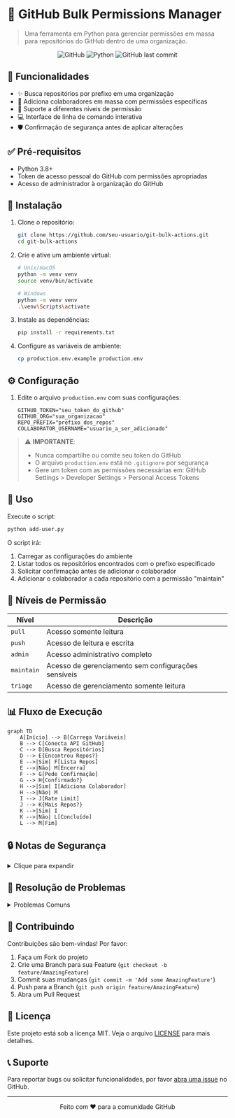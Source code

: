 # 🔑 GitHub Bulk Permissions Manager

> Uma ferramenta em Python para gerenciar permissões em massa para repositórios do GitHub dentro de uma organização.

<div align="center">

![GitHub](https://img.shields.io/github/license/seu-usuario/git-bulk-actions)
![Python](https://img.shields.io/badge/python-3.8+-blue.svg)
![GitHub last commit](https://img.shields.io/github/last-commit/seu-usuario/git-bulk-actions)

</div>

## 🚀 Funcionalidades

- ✨ Busca repositórios por prefixo em uma organização
- 👥 Adiciona colaboradores em massa com permissões específicas
- 🔐 Suporte a diferentes níveis de permissão
- 💻 Interface de linha de comando interativa
- 🛡️ Confirmação de segurança antes de aplicar alterações

## ✅ Pré-requisitos

- Python 3.8+
- Token de acesso pessoal do GitHub com permissões apropriadas
- Acesso de administrador à organização do GitHub

## 🔧 Instalação

1. Clone o repositório:
   ```bash
   git clone https://github.com/seu-usuario/git-bulk-actions.git
   cd git-bulk-actions
   ```

2. Crie e ative um ambiente virtual:
   ```bash
   # Unix/macOS
   python -m venv venv
   source venv/bin/activate

   # Windows
   python -m venv venv
   .\venv\Scripts\activate
   ```

3. Instale as dependências:
   ```bash
   pip install -r requirements.txt
   ```

4. Configure as variáveis de ambiente:
   ```bash
   cp production.env.example production.env
   ```

## ⚙️ Configuração

1. Edite o arquivo `production.env` com suas configurações:
   ```env
   GITHUB_TOKEN="seu_token_do_github"
   GITHUB_ORG="sua_organizacao"
   REPO_PREFIX="prefixo_dos_repos"
   COLLABORATOR_USERNAME="usuario_a_ser_adicionado"
   ```

> ⚠️ **IMPORTANTE**:
> - Nunca compartilhe ou comite seu token do GitHub
> - O arquivo `production.env` está no `.gitignore` por segurança
> - Gere um token com as permissões necessárias em: GitHub Settings > Developer Settings > Personal Access Tokens

## 📝 Uso

Execute o script:
```bash
python add-user.py
```

O script irá:
1. Carregar as configurações do ambiente
2. Listar todos os repositórios encontrados com o prefixo especificado
3. Solicitar confirmação antes de adicionar o colaborador
4. Adicionar o colaborador a cada repositório com a permissão "maintain"

## 🔑 Níveis de Permissão

| Nível | Descrição |
|-------|-----------|
| `pull` | Acesso somente leitura |
| `push` | Acesso de leitura e escrita |
| `admin` | Acesso administrativo completo |
| `maintain` | Acesso de gerenciamento sem configurações sensíveis |
| `triage` | Acesso de gerenciamento somente leitura |

## 📊 Fluxo de Execução

```mermaid
graph TD
    A[Início] --> B[Carrega Variáveis]
    B --> C[Conecta API GitHub]
    C --> D[Busca Repositórios]
    D --> E{Encontrou Repos?}
    E -->|Sim| F[Lista Repos]
    E -->|Não| M[Encerra]
    F --> G[Pede Confirmação]
    G --> H{Confirmado?}
    H -->|Sim| I[Adiciona Colaborador]
    H -->|Não| M
    I --> J[Rate Limit]
    J --> K{Mais Repos?}
    K -->|Sim| I
    K -->|Não| L[Concluído]
    L --> M[Fim]
```

## 🔒 Notas de Segurança

<details>
<summary>Clique para expandir</summary>

- Sempre revise os repositórios listados antes de confirmar
- Use tokens com o mínimo de permissões necessárias
- Mantenha seus tokens seguros e nunca os compartilhe
- Revogue tokens comprometidos imediatamente

</details>

## 🐛 Resolução de Problemas

<details>
<summary>Problemas Comuns</summary>

Se encontrar erro "No module named 'requests'":
```bash
pip install -r requirements.txt
```

Problemas de permissão:
1. Verifique se o token tem as permissões necessárias
2. Confirme se você é administrador da organização
3. Verifique se o token não expirou

</details>

## 🤝 Contribuindo

Contribuições são bem-vindas! Por favor:

1. Faça um Fork do projeto
2. Crie uma Branch para sua Feature (`git checkout -b feature/AmazingFeature`)
3. Commit suas mudanças (`git commit -m 'Add some AmazingFeature'`)
4. Push para a Branch (`git push origin feature/AmazingFeature`)
5. Abra um Pull Request

## 📜 Licença

Este projeto está sob a licença MIT. Veja o arquivo [LICENSE](LICENSE) para mais detalhes.

## 📞 Suporte

Para reportar bugs ou solicitar funcionalidades, por favor [abra uma issue](https://github.com/seu-usuario/git-bulk-actions/issues) no GitHub.

---
<div align="center">
Feito com ❤️ para a comunidade GitHub
</div>